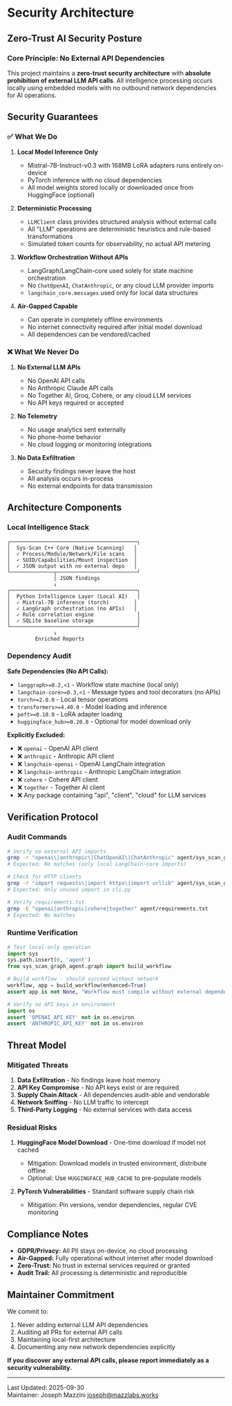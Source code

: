 # Security Architecture

## Zero-Trust AI Security Posture

### Core Principle: No External API Dependencies

This project maintains a **zero-trust security architecture** with **absolute prohibition of external LLM API calls**. All intelligence processing occurs locally using embedded models with no outbound network dependencies for AI operations.

## Security Guarantees

### ✅ What We Do

1. **Local Model Inference Only**
   - Mistral-7B-Instruct-v0.3 with 168MB LoRA adapters runs entirely on-device
   - PyTorch inference with no cloud dependencies
   - All model weights stored locally or downloaded once from HuggingFace (optional)

2. **Deterministic Processing**
   - `LLMClient` class provides structured analysis without external calls
   - All "LLM" operations are deterministic heuristics and rule-based transformations
   - Simulated token counts for observability, no actual API metering

3. **Workflow Orchestration Without APIs**
   - LangGraph/LangChain-core used solely for state machine orchestration
   - No `ChatOpenAI`, `ChatAnthropic`, or any cloud LLM provider imports
   - `langchain_core.messages` used only for local data structures

4. **Air-Gapped Capable**
   - Can operate in completely offline environments
   - No internet connectivity required after initial model download
   - All dependencies can be vendored/cached

### ❌ What We Never Do

1. **No External LLM APIs**
   - No OpenAI API calls
   - No Anthropic Claude API calls
   - No Together AI, Groq, Cohere, or any cloud LLM services
   - No API keys required or accepted

2. **No Telemetry**
   - No usage analytics sent externally
   - No phone-home behavior
   - No cloud logging or monitoring integrations

3. **No Data Exfiltration**
   - Security findings never leave the host
   - All analysis occurs in-process
   - No external endpoints for data transmission

## Architecture Components

### Local Intelligence Stack

```
┌─────────────────────────────────────────┐
│  Sys-Scan C++ Core (Native Scanning)   │
│  ✓ Process/Module/Network/File scans   │
│  ✓ SUID/Capabilities/Mount inspection  │
│  ✓ JSON output with no external deps   │
└──────────────┬──────────────────────────┘
               │ JSON findings
               ↓
┌─────────────────────────────────────────┐
│  Python Intelligence Layer (Local AI)   │
│  ✓ Mistral-7B inference (torch)        │
│  ✓ LangGraph orchestration (no APIs)   │
│  ✓ Rule correlation engine              │
│  ✓ SQLite baseline storage              │
└─────────────────────────────────────────┘
               ↓
         Enriched Reports
```

### Dependency Audit

**Safe Dependencies (No API Calls):**
- `langgraph>=0.2,<1` - Workflow state machine (local only)
- `langchain-core>=0.3,<1` - Message types and tool decorators (no APIs)
- `torch>=2.0.0` - Local tensor operations
- `transformers>=4.40.0` - Model loading and inference
- `peft>=0.10.0` - LoRA adapter loading
- `huggingface_hub>=0.20.0` - Optional for model download only

**Explicitly Excluded:**
- ❌ `openai` - OpenAI API client
- ❌ `anthropic` - Anthropic API client
- ❌ `langchain-openai` - OpenAI LangChain integration
- ❌ `langchain-anthropic` - Anthropic LangChain integration
- ❌ `cohere` - Cohere API client
- ❌ `together` - Together AI client
- ❌ Any package containing "api", "client", "cloud" for LLM services

## Verification Protocol

### Audit Commands

```bash
# Verify no external API imports
grep -r "openai\|anthropic\|ChatOpenAI\|ChatAnthropic" agent/sys_scan_graph_agent/*.py
# Expected: No matches (only local LangChain-core imports)

# Check for HTTP clients
grep -r "import requests\|import httpx\|import urllib" agent/sys_scan_graph_agent/*.py
# Expected: Only unused import in cli.py

# Verify requirements.txt
grep -E "openai|anthropic|cohere|together" agent/requirements.txt
# Expected: No matches
```

### Runtime Verification

```python
# Test local-only operation
import sys
sys.path.insert(0, 'agent')
from sys_scan_graph_agent.graph import build_workflow

# Build workflow - should succeed without network
workflow, app = build_workflow(enhanced=True)
assert app is not None, "Workflow must compile without external dependencies"

# Verify no API keys in environment
import os
assert 'OPENAI_API_KEY' not in os.environ
assert 'ANTHROPIC_API_KEY' not in os.environ
```

## Threat Model

### Mitigated Threats

1. **Data Exfiltration** - No findings leave host memory
2. **API Key Compromise** - No API keys exist or are required
3. **Supply Chain Attack** - All dependencies audit-able and vendorable
4. **Network Sniffing** - No LLM traffic to intercept
5. **Third-Party Logging** - No external services with data access

### Residual Risks

1. **HuggingFace Model Download** - One-time download if model not cached
   - Mitigation: Download models in trusted environment, distribute offline
   - Optional: Use `HUGGINGFACE_HUB_CACHE` to pre-populate models

2. **PyTorch Vulnerabilities** - Standard software supply chain risk
   - Mitigation: Pin versions, vendor dependencies, regular CVE monitoring

## Compliance Notes

- **GDPR/Privacy:** All PII stays on-device, no cloud processing
- **Air-Gapped:** Fully operational without internet after model download
- **Zero-Trust:** No trust in external services required or granted
- **Audit Trail:** All processing is deterministic and reproducible

## Maintainer Commitment

We commit to:
1. Never adding external LLM API dependencies
2. Auditing all PRs for external API calls
3. Maintaining local-first architecture
4. Documenting any new network dependencies explicitly

**If you discover any external API calls, please report immediately as a security vulnerability.**

---

Last Updated: 2025-09-30  
Maintainer: Joseph Mazzini <joseph@mazzlabs.works>

